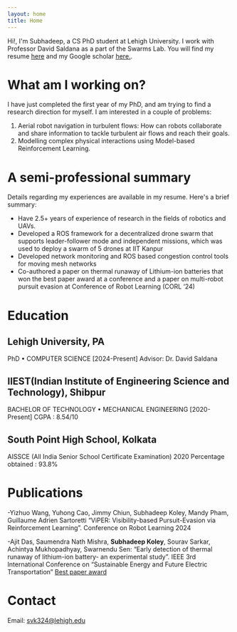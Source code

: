 ```yaml
---
layout: home
title: Home
---
```



Hi!, I'm Subhadeep, a CS PhD student at Lehigh University. I work with Professor David Saldana as a part of the Swarms Lab. You will find my resume [here](https://docs.google.com/document/d/1R4gfbGRg_DPmfEXfYtnhAesv7193RAoXcedgzMwPltI/export/pdf) and my Google scholar [here.](https://scholar.google.com/citations?user=_b0J6xoAAAAJ&hl=en). 

# What am I working on?
I have just completed the first year of my PhD, and am trying to find a research direction for myself. I am interested in a couple of problems:
1. Aerial robot navigation in turbulent flows: How can robots collaborate and share information to tackle turbulent air flows and reach their goals.
2. Modelling complex physical interactions using Model-based Reinforcement Learning. 

# A semi-professional summary 

Details regarding my experiences are available in my resume. Here's a brief summary:

- Have 2.5+ years of experience of research in the fields of robotics and UAVs.
- Developed a ROS framework for a decentralized drone swarm that supports leader-follower mode and independent missions, which was used to deploy a swarm of 5 drones at IIT Kanpur
- Developed network monitoring and ROS based congestion control tools for moving mesh networks
- Co-authored a paper on thermal runaway of Lithium-ion batteries that won the best paper award at a conference and a paper on multi-robot pursuit evasion at Conference of Robot Learning (CORL ‘24) 

# Education

## Lehigh University, PA
PhD • COMPUTER SCIENCE [2024-Present]
Advisor: Dr. David Saldana

## IIEST(Indian Institute of Engineering Science and Technology), Shibpur  
BACHELOR OF TECHNOLOGY • MECHANICAL ENGINEERING [2020-Present] 
CGPA : 8.54/10 

## South Point High School, Kolkata  
AISSCE (All India Senior School Certificate Examination) 2020 
Percentage obtained : 93.8%



# Publications

-Yizhuo Wang, Yuhong Cao, Jimmy Chiun, Subhadeep Koley, Mandy Pham, Guillaume Adrien Sartoretti “ViPER: Visibility-based Pursuit-Evasion via Reinforcement Learning”. Conference on Robot Learning 2024

-Ajit Das, Saumendra Nath Mishra, **Subhadeep Koley**, Sourav Sarkar, Achintya Mukhopadhyay, Swarnendu Sen:  “Early detection of thermal runaway of lithium-ion battery- an experimental study”. IEEE 3rd International Conference on “Sustainable Energy and Future Electric Transportation” [Best paper award](https://drive.google.com/file/d/1FeZFQ7x7Wm1YGEY3cGaPKMvMhaADiMVU/view?usp=sharing)


# Contact
Email: svk324@lehigh.edu




